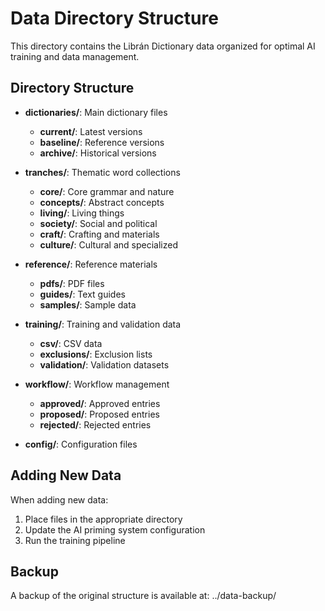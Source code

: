# Data Directory Structure

This directory contains the Librán Dictionary data organized for optimal AI training and data management.

## Directory Structure

- **dictionaries/**: Main dictionary files
  - **current/**: Latest versions
  - **baseline/**: Reference versions
  - **archive/**: Historical versions

- **tranches/**: Thematic word collections
  - **core/**: Core grammar and nature
  - **concepts/**: Abstract concepts
  - **living/**: Living things
  - **society/**: Social and political
  - **craft/**: Crafting and materials
  - **culture/**: Cultural and specialized

- **reference/**: Reference materials
  - **pdfs/**: PDF files
  - **guides/**: Text guides
  - **samples/**: Sample data

- **training/**: Training and validation data
  - **csv/**: CSV data
  - **exclusions/**: Exclusion lists
  - **validation/**: Validation datasets

- **workflow/**: Workflow management
  - **approved/**: Approved entries
  - **proposed/**: Proposed entries
  - **rejected/**: Rejected entries

- **config/**: Configuration files

## Adding New Data

When adding new data:
1. Place files in the appropriate directory
2. Update the AI priming system configuration
3. Run the training pipeline

## Backup

A backup of the original structure is available at: ../data-backup/
